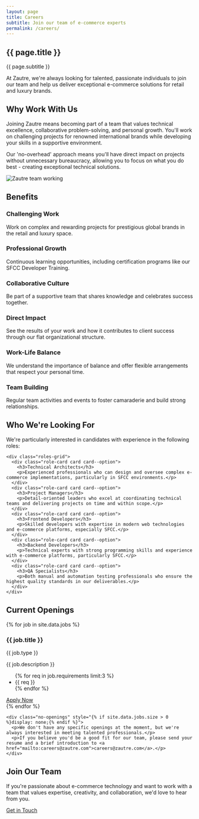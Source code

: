 ```yaml
---
layout: page
title: Careers
subtitle: Join our team of e-commerce experts
permalink: /careers/
---
```


<section class="careers-header section section--gradient">
  <div class="container">
    <div class="section-header">
      <h1>{{ page.title }}</h1>
      <p class="subtitle">{{ page.subtitle }}</p>
    </div>
  </div>
</section>

<div class="container">
  <div class="careers-intro">
    <p class="lead">At Zautre, we're always looking for talented, passionate individuals to join our team and help us deliver exceptional e-commerce solutions for retail and luxury brands.</p>
  </div>

  <div class="careers-section">
    <h2>Why Work With Us</h2>
    <div class="two-column">
      <div>
        <p>Joining Zautre means becoming part of a team that values technical excellence, collaborative problem-solving, and personal growth. You'll work on challenging projects for renowned international brands while developing your skills in a supportive environment.</p>
        <p>Our 'no-overhead' approach means you'll have direct impact on projects without unnecessary bureaucracy, allowing you to focus on what you do best - creating exceptional technical solutions.</p>
      </div>
      <div class="careers-image">
        <img src="{{ '/assets/images/careers-team.jpg' | relative_url }}" alt="Zautre team working">
      </div>
    </div>
  </div>

  <div class="careers-section benefits-section">
    <h2>Benefits</h2>
    <div class="benefits-grid">
      <div class="benefit-card card">
        <h3>Challenging Work</h3>
        <p>Work on complex and rewarding projects for prestigious global brands in the retail and luxury space.</p>
      </div>
      <div class="benefit-card card">
        <h3>Professional Growth</h3>
        <p>Continuous learning opportunities, including certification programs like our SFCC Developer Training.</p>
      </div>
      <div class="benefit-card card">
        <h3>Collaborative Culture</h3>
        <p>Be part of a supportive team that shares knowledge and celebrates success together.</p>
      </div>
      <div class="benefit-card card">
        <h3>Direct Impact</h3>
        <p>See the results of your work and how it contributes to client success through our flat organizational structure.</p>
      </div>
      <div class="benefit-card card">
        <h3>Work-Life Balance</h3>
        <p>We understand the importance of balance and offer flexible arrangements that respect your personal time.</p>
      </div>
      <div class="benefit-card card">
        <h3>Team Building</h3>
        <p>Regular team activities and events to foster camaraderie and build strong relationships.</p>
      </div>
    </div>
  </div>

  <div class="careers-section roles-section">
    <h2>Who We're Looking For</h2>
    <p>We're particularly interested in candidates with experience in the following roles:</p>
    
    <div class="roles-grid">
      <div class="role-card card card--option">
        <h3>Technical Architects</h3>
        <p>Experienced professionals who can design and oversee complex e-commerce implementations, particularly in SFCC environments.</p>
      </div>
      <div class="role-card card card--option">
        <h3>Project Managers</h3>
        <p>Detail-oriented leaders who excel at coordinating technical teams and delivering projects on time and within scope.</p>
      </div>
      <div class="role-card card card--option">
        <h3>Frontend Developers</h3>
        <p>Skilled developers with expertise in modern web technologies and e-commerce platforms, especially SFCC.</p>
      </div>
      <div class="role-card card card--option">
        <h3>Backend Developers</h3>
        <p>Technical experts with strong programming skills and experience with e-commerce platforms, particularly SFCC.</p>
      </div>
      <div class="role-card card card--option">
        <h3>QA Specialists</h3>
        <p>Both manual and automation testing professionals who ensure the highest quality standards in our deliverables.</p>
      </div>
    </div>
  </div>

  <div class="careers-section openings-section">
    <h2>Current Openings</h2>
    <div class="job-listings">
      {% for job in site.data.jobs %}
        <div class="job-card card">
          <div class="job-header">
            <h3>{{ job.title }}</h3>
            <span class="job-type">{{ job.type }}</span>
          </div>
          <div class="job-details">
            <p>{{ job.description }}</p>
            <ul class="job-requirements">
              {% for req in job.requirements limit:3 %}
              <li>{{ req }}</li>
              {% endfor %}
            </ul>
          </div>
          <a href="{{ job.link | default: '/contact?job=' | append: job.title | uri_escape }}" class="btn">Apply Now</a>
        </div>
      {% endfor %}
    </div>
    
    <div class="no-openings" style="{% if site.data.jobs.size > 0 %}display: none;{% endif %}">
      <p>We don't have any specific openings at the moment, but we're always interested in meeting talented professionals.</p>
      <p>If you believe you'd be a good fit for our team, please send your resume and a brief introduction to <a href="mailto:careers@zautre.com">careers@zautre.com</a>.</p>
    </div>
  </div>
</div>

<div class="cta-section">
  <div class="container">
    <div class="cta-content">
      <h2>Join Our Team</h2>
      <p>If you're passionate about e-commerce technology and want to work with a team that values expertise, creativity, and collaboration, we'd love to hear from you.</p>
      <a href="{{ '/contact' | relative_url }}?subject=Career%20Inquiry" class="btn btn-primary">Get in Touch</a>
    </div>
  </div>
</div>